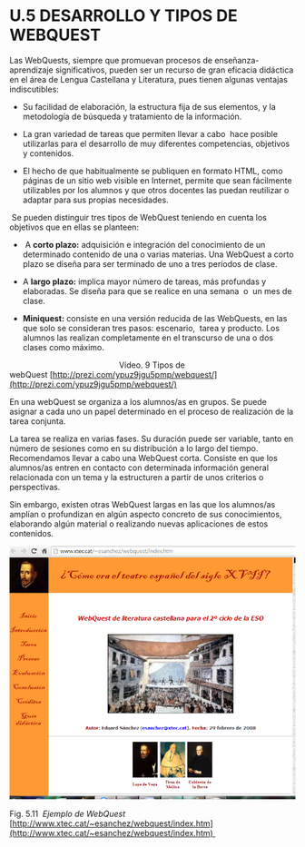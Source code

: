 # U.5 DESARROLLO Y TIPOS DE WEBQUEST

Las WebQuests, siempre que promuevan procesos de enseñanza-aprendizaje significativos, pueden ser un recurso de gran eficacia didáctica en el área de Lengua Castellana y Literatura, pues tienen algunas ventajas indiscutibles:

*   Su facilidad de elaboración, la estructura fija de sus elementos, y la metodología de búsqueda y tratamiento de la información.

*   La gran variedad de tareas que permiten llevar a cabo  hace posible utilizarlas para el desarrollo de muy diferentes competencias, objetivos y contenidos.

*   El hecho de que habitualmente se publiquen en formato HTML, como páginas de un sitio web visible en Internet, permite que sean fácilmente utilizables por los alumnos y que otros docentes las puedan reutilizar o adaptar para sus propias necesidades.

 Se pueden distinguir tres tipos de WebQuest teniendo en cuenta los objetivos que en ellas se planteen:

*    A **corto plazo:** adquisición e integración del conocimiento de un determinado contenido de una o varias materias. Una WebQuest a corto plazo se diseña para ser terminado de uno a tres períodos de clase.

*   A **largo plazo:** implica mayor número de tareas, más profundas y elaboradas. Se diseña para que se realice en una semana  o  un mes de clase.

*   **Miniquest:** consiste en una versión reducida de las WebQuests, en las que solo se consideran tres pasos: escenario,  tarea y producto. Los alumnos las realizan completamente en el transcurso de una o dos clases como máximo.

                                                 Vídeo. 9 Tipos de webQuest [http://prezi.com/ypuz9jgu5pmp/webquest/](http://prezi.com/ypuz9jgu5pmp/webquest/)

En una webQuest se organiza a los alumnos/as en grupos. Se puede asignar a cada uno un papel determinado en el proceso de realización de la tarea conjunta.

La tarea se realiza en varias fases. Su duración puede ser variable, tanto en número de sesiones como en su distribución a lo largo del tiempo. Recomendamos llevar a cabo una WebQuest corta. Consiste en que los alumnos/as entren en contacto con determinada información general relacionada con un tema y la estructuren a partir de unos criterios o perspectivas.

Sin embargo, existen otras WebQuest largas en las que los alumnos/as amplían o profundizan en algún aspecto concreto de sus conocimientos, elaborando algún material o realizando nuevas aplicaciones de estos contenidos.


![Ejemplo de WebQuest](img/wqlengua.png "Ejemplo de WebQuest")


Fig. 5.11  _Ejemplo de WebQuest_ [http://www.xtec.cat/~esanchez/webquest/index.htm](http://www.xtec.cat/~esanchez/webquest/index.htm) 

